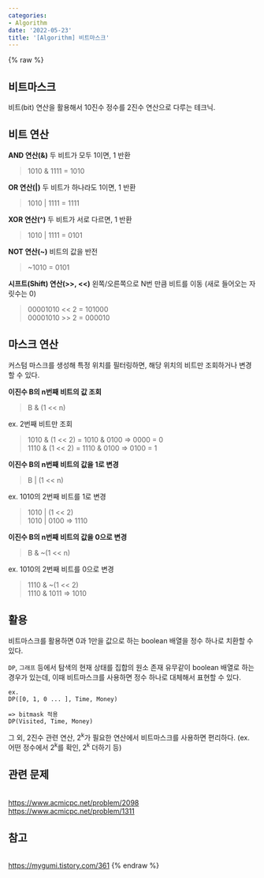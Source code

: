 ```yaml
---
categories:
- Algorithm
date: '2022-05-23'
title: '[Algorithm] 비트마스크'
---
```


{% raw %}
## 비트마스크
비트(bit) 연산을 활용해서 10진수 정수를 2진수 연산으로 다루는 테크닉.

## 비트 연산
**AND 연산(&)**
두 비트가 모두 1이면, 1 반환
> 1010 & 1111 = 1010<br>

**OR 연산(|)**
두 비트가 하나라도 1이면, 1 반환
> 1010 | 1111 = 1111<br>

**XOR 연산(^)**
두 비트가 서로 다르면, 1 반환
> 1010 | 1111 = 0101<br>

**NOT 연산(~)**
비트의 값을 반전
> ~1010 = 0101<br>

**시프트(Shift) 연산(>>, <<)**
왼쪽/오른쪽으로 N번 만큼 비트를 이동 (새로 들어오는 자릿수는 0)
> 00001010 << 2 = 101000  <br>
> 00001010 >> 2 = 000010<br>

## 마스크 연산
커스텀 마스크를 생성해 특정 위치를 필터링하면, 해당 위치의 비트만 조회하거나 변경할 수 있다.

**이진수 B의 n번째 비트의 값 조회**
> B & (1 << n)  <br>

ex. 2번째 비트만 조회
> 1010 & (1 << 2) = 1010 & 0100 => 0000 = 0 <br>
> 1110 & (1 << 2) = 1110 & 0100 => 0100 = 1 <br>

**이진수 B의 n번째 비트의 값을 1로 변경**
> B | (1 << n)<br>

ex. 1010의 2번째 비트를 1로 변경
> 1010 | (1 << 2)<br>
> 1010 | 0100 => 1110<br>

**이진수 B의 n번째 비트의 값을 0으로 변경**
> B & ~(1 << n)<br>

ex. 1010의 2번째 비트를 0으로 변경
> 1110 & ~(1 << 2)  <br>
> 1110 & 1011 => 1010<br>

## 활용
비트마스크를 활용하면 0과 1만을 값으로 하는 boolean 배열을 정수 하나로 치환할 수 있다.

`DP`, `그래프` 등에서 탐색의 현재 상태를 집합의 원소 존재 유무같이 boolean 배열로 하는 경우가 있는데, 이때 비트마스크를 사용하면 정수 하나로 대체해서 표현할 수 있다.
```
ex.
DP([0, 1, 0 ... ], Time, Money)

=> bitmask 적용
DP(Visited, Time, Money)
```

그 외, 2진수 관련 연산, 2<sup>k</sup>가 필요한 연산에서 비트마스크를 사용하면 편리하다. (ex. 어떤 정수에서 2<sup>k</sup>를 확인, 2<sup>k</sup> 더하기 등)

## 관련 문제
<br>https://www.acmicpc.net/problem/2098
<br>https://www.acmicpc.net/problem/1311

## 참고
<br>https://mygumi.tistory.com/361
{% endraw %}